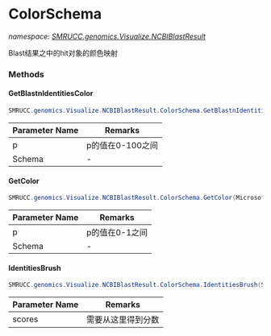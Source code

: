 ﻿# ColorSchema
_namespace: [SMRUCC.genomics.Visualize.NCBIBlastResult](./index.md)_

Blast结果之中的hit对象的颜色映射



### Methods

#### GetBlastnIdentitiesColor
```csharp
SMRUCC.genomics.Visualize.NCBIBlastResult.ColorSchema.GetBlastnIdentitiesColor(Microsoft.VisualBasic.ComponentModel.Ranges.RangeList{System.Double,Microsoft.VisualBasic.ComponentModel.TagValue{System.Drawing.Color}},System.Double)
```


|Parameter Name|Remarks|
|--------------|-------|
|p|p的值在0-100之间|
|Schema|-|


#### GetColor
```csharp
SMRUCC.genomics.Visualize.NCBIBlastResult.ColorSchema.GetColor(Microsoft.VisualBasic.ComponentModel.Ranges.RangeList{System.Double,Microsoft.VisualBasic.ComponentModel.TagValue{System.Drawing.Color}},System.Double)
```


|Parameter Name|Remarks|
|--------------|-------|
|p|p的值在0-1之间|
|Schema|-|


#### IdentitiesBrush
```csharp
SMRUCC.genomics.Visualize.NCBIBlastResult.ColorSchema.IdentitiesBrush(System.Func{SMRUCC.genomics.Interops.NCBI.Extensions.Analysis.Hit,System.Double})
```


|Parameter Name|Remarks|
|--------------|-------|
|scores|需要从这里得到分数|



